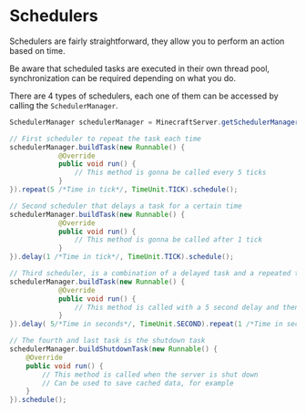 # Schedulers

Schedulers are fairly straightforward, they allow you to perform an action based on time.

Be aware that scheduled tasks are executed in their own thread pool, synchronization can be required depending on what you do.

There are 4 types of schedulers, each one of them can be accessed by calling the `SchedulerManager`.

```java
SchedulerManager schedulerManager = MinecraftServer.getSchedulerManager();

// First scheduler to repeat the task each time
schedulerManager.buildTask(new Runnable() {
            @Override
            public void run() {
                // This method is gonna be called every 5 ticks
            }
}).repeat(5 /*Time in tick*/, TimeUnit.TICK).schedule();

// Second scheduler that delays a task for a certain time
schedulerManager.buildTask(new Runnable() {
            @Override
            public void run() {
                // This method is gonna be called after 1 tick
            }
}).delay(1 /*Time in tick*/, TimeUnit.TICK).schedule();

// Third scheduler, is a combination of a delayed task and a repeated task
schedulerManager.buildTask(new Runnable() {
            @Override
            public void run() {
                // This method is called with a 5 second delay and then called every 1 second.
            }
}).delay( 5/*Time in seconds*/, TimeUnit.SECOND).repeat(1 /*Time in seconds*/, TimeUnit.SECOND).schedule();

// The fourth and last task is the shutdown task
schedulerManager.buildShutdownTask(new Runnable() {
    @Override
    public void run() {
        // This method is called when the server is shut down
        // Can be used to save cached data, for example
    }
}).schedule();
```

